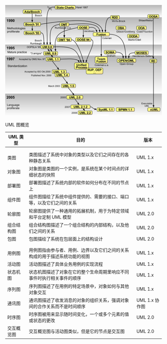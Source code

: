 
![OO_Modeling_languages_history](../images/OO_Modeling_languages_history.jpg)


UML 图概览

UML 类型|目的|版本
---|---|---
||
||
类图|类图描述了系统中对象的类型以及它们之间存在的各种静态关系|UML 1.x
对象图|对象图是类图的一个实例，是系统在某个时间点的详细状态的快照|UML 1.x
部署图|部署图描述了系统内部的软件如何分布在不同的节点上|UML 1.x
组件图|组件图描绘了系统中组件提供的、需要的接口、端口等，以及它们之间的关系|UML 1.x
轮廓图|轮廓图提供了一种通用的拓展机制，用于为特定领域和平台定制 UML 模型|UML 2.0
组合结构图|组合结构图描述了一个组合结构的内部结构，以及他们之间的关系|UML 2.0
包图|包图描绘了系统在包层面上的结构设计|UML 2.0
||
||
用例图|用例图指由参与者、用例、边界以及它们之间的关系构成的用于描述系统功能的视图|UML 1.x
活动图|活动图描述了具体业务用例的实现流程|UML 1.x
状态机图|状态机图描述了对象在它的整个生命周期里响应不同事件时执行相关事件的顺序|UML 1.x
序列图|序列图描述了在用例的特定场景中，对象如何与其他对象交互|UML 1.x
通讯图|通讯图描述了收发消息的对象的组织关系，强调对象间的合作关系而不是时间顺序|UML 1.x 协作图
时序图|时序图被用来显示随时间变化，一个或多个元素的值或状态的更改|UML 2.0
交互概览图|交互概览图与活动图类似，但是它的节点是交互图|UML 2.0
